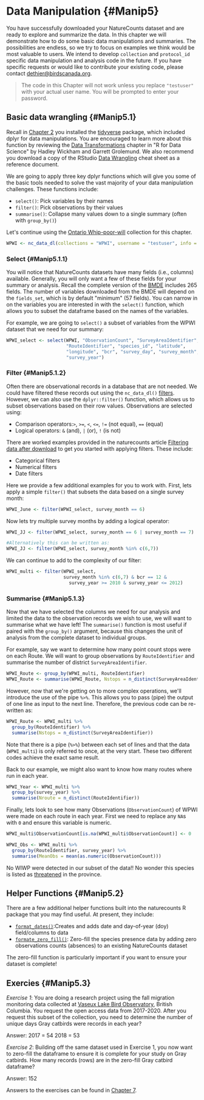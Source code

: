 # Data Manipulation {#Manip5}



You have successfully downloaded your NatureCounts dataset and are ready to explore and summarize the data. In this chapter we will demonstrate how to do some basic data manipulations and summaries. The possibilities are endless, so we try to focus on examples we think would be most valuable to users. We intend to develop `collection` and `protocol_id` specific data manipulation and analysis code in the future. If you have specific requests or would like to contribute your existing code, please contact dethier@birdscanada.org. 

> The code in this Chapter will not work unless you replace `"testuser"` with your actual user name. You will be prompted to enter your password. 

## Basic data wrangling {#Manip5.1}

Recall in [Chapter 2](#Package2.2) you installed the [tidyverse](https://www.tidyverse.org/) package, which included dplyr for data manipulations. You are encouraged to learn more about this function by reviewing the [Data Transformations](https://r4ds.had.co.nz/transform.html) chapter in "R for Data Science" by Hadley Wickham and Garrett Grolemund. We also recommend you download a copy of the RStudio [Data Wrangling](https://rstudio.com/wp-content/uploads/2015/02/data-wrangling-cheatsheet.pdf) cheat sheet as a reference document.


We are going to apply three key dplyr functions which will give you some of the basic tools needed to solve the vast majority of your data manipulation challenges. These functions include:

  - `select()`: Pick variables by their names 
  - `filter()`: Pick observations by their values 
  - `summarise()`: Collapse many values down to a single summary (often with `group_by()`)

Let's continue using the [Ontario Whip-poor-will](https://www.birdscanada.org/birdmon/default/datasets.jsp?code=WPWI) collection for this chapter.   


```r
WPWI <- nc_data_dl(collections = "WPWI", username = "testuser", info = "tutorial example")
```

### Select {#Manip5.1.1}

You will notice that NatureCounts datasets have many fields (i.e., columns) available. Generally, you will only want a few of these fields for your summary or analysis. Recall the complete version of the [BMDE](#Data3.1) includes 265 fields. The number of variables downloaded from the BMDE will depend on the `fields_set`, which is by default "minimum" (57 fields). You can narrow in on the variables you are interested in with the `select()` function, which allows you to subset the dataframe based on the names of the variables.

For example, we are going to `select()` a subset of variables from the WPWI dataset that we need for our summary: 


```r
WPWI_select <- select(WPWI, "ObservationCount", "SurveyAreaIdentifier", 
                      "RouteIdentifier", "species_id", "latitude", 
                      "longitude", "bcr", "survey_day", "survey_month", 
                      "survey_year")
```

### Filter {#Manip5.1.2}

Often there are observational records in a database that are not needed. We could have filtered these records out using the `nc_data_dl()` [filters](#Dowload4.2). However, we can also use the `dplyr::filter()` function, which allows us to subset observations based on their row values. Observations are selected using:

  - Comparison operators:`>`, `>=`, `<`, `<=`, `!=` (not equal), `==` (equal) 
  - Logical operators: `&` (and), `|` (or),  `!` (is not)

There are worked examples provided in the naturecounts article [Filtering data after download](https://birdstudiescanada.github.io/naturecounts/articles/filtering-data.html) to get you started with applying filters. These include:

  - Categorical filters
  - Numerical filters
  - Date filters

Here we provide a few additional examples for you to work with. First, lets apply a simple `filter()` that subsets the data based on a single survey month: 


```r
WPWI_June <- filter(WPWI_select, survey_month == 6)
```

Now lets try multiple survey months by adding a logical operator:

```r
WPWI_JJ <- filter(WPWI_select, survey_month == 6 | survey_month == 7)

#Alternatively this can be written as:
WPWI_JJ <- filter(WPWI_select, survey_month %in% c(6,7))
```

We can continue to add to the complexity of our filter:

```r
WPWI_multi <- filter(WPWI_select, 
                     survey_month %in% c(6,7) & bcr == 12 & 
                       survey_year >= 2010 & survey_year <= 2012)
```

### Summarise {#Manip5.1.3}

Now that we have selected the columns we need for our analysis and limited the data to the observation records we wish to use, we will want to summarise what we have left! The `summarise()` function is most useful if paired with the `group_by()` argument, because this changes the unit of analysis from the complete dataset to individual groups.

For example, say we want to determine how many point count stops were on each Route. We will want to group observations by `RouteIdentifier` and summarise the number of district `SurveyAreaIdentifier`. 


```r
WPWI_Route <- group_by(WPWI_multi, RouteIdentifier)
WPWI_Route <- summarise(WPWI_Route, Nstops = n_distinct(SurveyAreaIdentifier))
```

However, now that we're getting on to more complex operations, we'll introduce the 
use of the pipe `%>%`. This allows you to pass (pipe) the output of one line 
as input to the next line. Therefore, the previous code can be re-written as:


```r
WPWI_Route <- WPWI_multi %>% 
  group_by(RouteIdentifier) %>% 
  summarise(Nstops = n_distinct(SurveyAreaIdentifier))
```

Note that there is a pipe (`%>%`) between each set of lines and that the data (`WPWI_multi`)
is only referred to once, at the very start. These two different codes achieve the 
exact same result.

Back to our example, we might also want to know how many routes where run in each year. 


```r
WPWI_Year <- WPWI_multi %>% 
  group_by(survey_year) %>% 
  summarise(Nroute = n_distinct(RouteIdentifier))
```

Finally, lets look to see how many Observations (`ObservationCount`) of WPWI were made on each route in each year. First we need to replace any `NA`s with `0` and ensure this variable is numeric.


```r
WPWI_multi$ObservationCount[is.na(WPWI_multi$ObservationCount)] <- 0

WPWI_Obs <- WPWI_multi %>% 
  group_by(RouteIdentifier, survey_year) %>% 
  summarise(MeanObs = mean(as.numeric(ObservationCount)))
```

No WIWP were detected in our subset of the data!! No wonder this species is listed as [threatened](https://www.ontario.ca/page/eastern-whip-poor-will) in the province. 

## Helper Functions {#Manip5.2}

There are a few additional helper functions built into the naturecounts R package that you may find useful. At present, they include: 

- [`format_dates()`](https://birdstudiescanada.github.io/naturecounts/reference/format_dates.html):Creates and adds date and day-of-year (doy) field/columns to data
- [`formate_zero_fill()`](https://birdstudiescanada.github.io/naturecounts/reference/format_zero_fill.html): Zero-fill the species presence data by adding zero observations counts (absences) to an existing NatureCounts dataset

The zero-fill function is particularly important if you want to ensure your dataset is complete!

## Exercies {#Manip5.3}

*Exercise 1*:  You are doing a research project using the fall migration monitoring data collected at [Vaseux Lake Bird Observatory](https://www.birdscanada.org/birdmon/default/datasets.jsp?code=CMMN-DET-VLBO), British Columbia. You request the open access data from 2017-2020. After you request this subset of the collection, you need to determine the number of unique days Gray catbirds were records in each year?

Answer: 
2017 =	54
2018 =	53

*Exercise 2*: Building off the same dataset used in Exercise 1, you now want to zero-fill the dataframe to ensure it is complete for your study on Gray catbirds. How many records (rows) are in the zero-fill Gray catbird dataframe?

Answer: 152

Answers to the exercises can be found in [Chapter 7](#Ans7.3).
